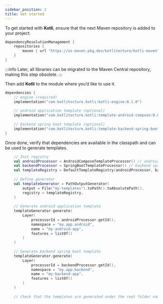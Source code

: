 ```yaml
---
sidebar_position: 2
title: Get started
---
```


To get started with **Kotli**, ensure that the next Maven repository is added to your project:

```kotlin
dependencyResolutionManagement {
    repositories {
        maven { url "https://us-maven.pkg.dev/kotlitecture/kotli-maven" }
    }
}
```

:::info
Later, all libraries can be migrated to the Maven Central repository, making this step obsolete.
:::

Then add **Kotli** to the module where you’d like to use it.

```kotlin
dependencies {
    // engine (required)
    implementation("com.kotlitecture.kotli:kotli-engine:0.1.0")
    
    // android application template (optional)
    implementation("com.kotlitecture.kotli:template-android-compose:0.0.17")
    
    // backend spring boot template (optional)
    implementation("com.kotlitecture.kotli:template-backend-spring-boot:0.0.22")
}
```

Once done, verify that dependencies are available in the classpath and can be used to generate templates.

```kotlin
    // Init registry
    val androidProcessor = AndroidComposeTemplateProcessor() // android application template processor
    val backendProcessor = SpringBootTemplateProcessor() // backend spring boot template processor
    val templateRegistry = DefaultTemplateRegistry(androidProcessor, backendProcessor)
    
    // Define generator
    val templateGenerator = PathOutputGenerator(
        output = File("my-templates").toPath().toAbsolutePath(),    
        registry = templateRegistry,
    )
    
    // Generate android application template
    templateGenerator.generate(
        Layer(
            processorId = androidProcessor.getId(),
            namespace = "my.app.android",
            name = "my-android-app",
            features = listOf()
        )
    )
    
    // Generate backend spring boot template
    templateGenerator.generate(
        Layer(
            processorId = backendProcessor.getId(),
            namespace = "my.app.backend",
            name = "my-backend-app",
            features = listOf()
        )
    )
    
    // Check that the templates are generated under the root folder named `my-templates`
```